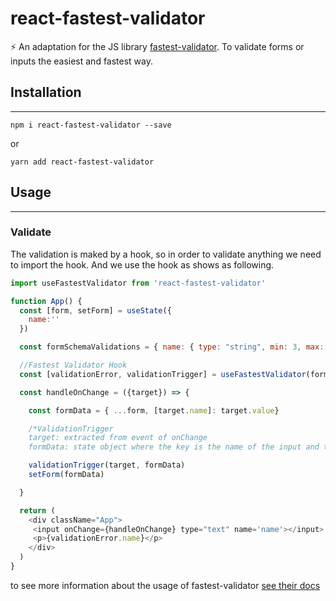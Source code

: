 # react-fastest-validator

⚡ An adaptation for the JS library [fastest-validator](https://www.npmjs.com/package/fastest-validator).
To validate forms or inputs the easiest and fastest way.

## Installation
------
```
npm i react-fastest-validator --save
```
or
```
yarn add react-fastest-validator
```

## Usage
---------
### Validate

The validation is maked by a hook, so in order to validate anything we need to import the hook.
And we use the hook as shows as following.
```javascript
import useFastestValidator from 'react-fastest-validator'

function App() {
  const [form, setForm] = useState({
    name:''
  })

  const formSchemaValidations = { name: { type: "string", min: 3, max: 20 }}

  //Fastest Validator Hook
  const [validationError, validationTrigger] = useFastestValidator(formSchemaValidations)

  const handleOnChange = ({target}) => {

    const formData = { ...form, [target.name]: target.value}

    /*ValidationTrigger 
    target: extracted from event of onChange 
    formData: state object where the key is the name of the input and the value the content to be validated.*/

    validationTrigger(target, formData)
    setForm(formData)

  }

  return (
    <div className="App">
     <input onChange={handleOnChange} type="text" name='name'></input>
     <p>{validationError.name}</p>
    </div>
  )
}
```

to see more information about the usage of fastest-validator [see their docs](https://www.npmjs.com/package/fastest-validator)

